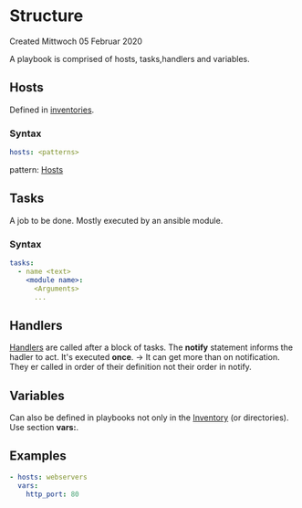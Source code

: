 # Structure
Created Mittwoch 05 Februar 2020

A playbook is comprised of hosts, tasks,handlers and variables.

Hosts
-----
Defined in [inventories](../../Inventory.md).

### Syntax
```yaml
hosts: <patterns>
```

pattern: [Hosts](../../Inventory/Hosts.md)

Tasks
-----
A job to be done.  Mostly executed by an ansible module.

### Syntax
```yaml
tasks:
  - name <text>
  	<module name>:
  	  <Arguments>
  	  ...
```


Handlers
--------
[Handlers](https://docs.ansible.com/ansible/latest/user_guide/playbooks_intro.html#handlers-running-operations-on-change) are called after a block of tasks. The **notify** statement informs the hadler to act. It's executed **once**. -> It can get more than on notification.
They er called in order of their definition not their order in notify.

Variables
---------
Can also be defined in playbooks not only in the [Inventory](../../Inventory/Variables.md) (or directories).
Use section **vars:**.

Examples
--------
```yaml
- hosts: webservers
  vars:
    http_port: 80
```


